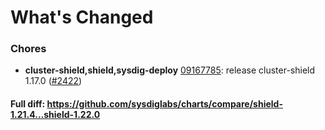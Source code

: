 # What's Changed

### Chores
- **cluster-shield,shield,sysdig-deploy** [09167785](https://github.com/sysdiglabs/charts/commit/091677853e925d1a07bd27a366e0166726d8139a): release cluster-shield 1.17.0 ([#2422](https://github.com/sysdiglabs/charts/issues/2422))
#### Full diff: https://github.com/sysdiglabs/charts/compare/shield-1.21.4...shield-1.22.0
